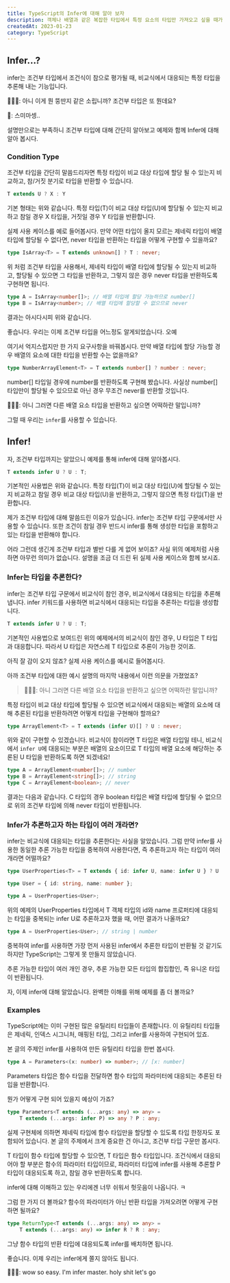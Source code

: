 ```yaml
---
title: TypeScript의 Infer에 대해 알아 보자
description: 객체나 배열과 같은 복잡한 타입에서 특정 요소의 타입만 가져오고 싶을 때가 있지 않으신가요? 이번 글에서는 TypeScript의 기능 중 Infer에 대해 알아보려 합니다.
createdAt: 2023-01-23
category: TypeScript
---
```


## Infer...?

infer는 조건부 타입에서 조건식이 참으로 평가될 때, 비교식에서 대응되는 특정 타입을 추론해 내는 기능입니다.

🤷🏻‍♂️: 아니 이게 뭔 뚱딴지 같은 소립니까? 조건부 타입은 또 뭔데요?

👤: 스미마셍..

설명만으로는 부족하니 조건부 타입에 대해 간단히 알아보고 예제와 함께 Infer에 대해 알아 봅시다.

### Condition Type

조건부 타입을 간단히 말씀드리자면 특정 타입이 비교 대상 타입에 할당 될 수 있는지 비교하고, 참/거짓 분기로 타입을 반환할 수 있습니다.

```ts
T extends U ? X : Y
```

기본 형태는 위와 같습니다. 특정 타입(T)이 비교 대상 타입(U)에 할당될 수 있는지 비교하고 참일 경우 X 타입을, 거짓일 경우 Y 타입을 반환합니다.

실제 사용 케이스를 예로 들어봅시다. 만약 어떤 타입이 올지 모르는 제네릭 타입이 배열 타입에 할당될 수 없다면, never 타입을 반환하는 타입을 어떻게 구현할 수 있을까요?

```ts
type IsArray<T> = T extends unknown[] ? T : never;
```

위 처럼 조건부 타입을 사용해서, 제네릭 타입이 배열 타입에 할당될 수 있는지 비교하고, 할당될 수 있으면 그 타입을 반환하고, 그렇지 않은 경우 never 타입을 반환하도록 구현하면 됩니다.

```ts
type A = IsArray<number[]>; // 배열 타입에 할당 가능하므로 number[]
type B = IsArray<number>; // 배열 타입에 할당할 수 없으므로 never
```

결과는 아시다시피 위와 같습니다.

좋습니다. 우리는 이제 조건부 타입을 어느정도 알게되었습니다. 오예

여기서 억지스럽지만 한 가지 요구사항을 바꿔봅시다. 만약 배열 타입에 할당 가능할 경우 배열의 요소에 대한 타입을 반환할 수는 없을까요?

```ts
type NumberArrayElement<T> = T extends number[] ? number : never;
```

number[] 타입일 경우에 number를 반환하도록 구현해 봤습니다. 사실상 number[] 타입만이 할당될 수 있으므로 아닌 경우 무조건 never를 반환할 것입니다.

🤷🏻‍♂️: 아니 그러면 다른 배열 요소 타입을 반환하고 싶으면 어떡하란 말입니까?

그럴 때 우리는 `infer`를 사용할 수 있습니다.

## Infer!

자, 조건부 타입까지는 알았으니 예제를 통해 infer에 대해 알아봅시다.

```ts
T extends infer U ? U : T;
```

기본적인 사용법은 위와 같습니다. 특정 타입(T)이 비교 대상 타입(U)에 할당될 수 있는지 비교하고 참일 경우 비교 대상 타입(U)을 반환하고, 그렇지 않으면 특정 타입(T)을 반환합니다.

제가 조건부 타입에 대해 말씀드린 이유가 있습니다. infer는 조건부 타입 구문에서만 사용할 수 있습니다. 또한 조건이 참일 경우 반드시 infer를 통해 생성한 타입을 포함하고 있는 타입을 반환해야 합니다.

어라 그런데 생긴게 조건부 타입과 별반 다를 게 없어 보이죠? 사실 위의 예제처럼 사용하면 아무런 의미가 없습니다. 설명을 조금 더 드린 뒤 실제 사용 케이스와 함께 보시죠.

### Infer는 타입을 추론한다?

infer는 조건부 타입 구문에서 비교식이 참인 경우, 비교식에서 대응되는 타입을 추론해냅니다. infer 키워드를 사용하면 비교식에서 대응되는 타입을 추론하는 타입을 생성합니다.

```ts
T extends infer U ? U : T;
```

기본적인 사용법으로 보여드린 위의 예제에서의 비교식이 참인 경우, U 타입은 T 타입과 대응합니다. 따라서 U 타입은 자연스레 T 타입으로 추론이 가능한 것이죠.

아직 잘 감이 오지 않죠? 실제 사용 케이스를 예시로 들어봅시다.

아까 조건부 타입에 대한 예시 설명의 마지막 내용에서 이런 의문을 가졌었죠?

> 🤷🏻‍♂️: 아니 그러면 다른 배열 요소 타입을 반환하고 싶으면 어떡하란 말입니까?

특정 타입이 비교 대상 타입에 할당될 수 있으면 비교식에서 대응되는 배열의 요소에 대해 추론된 타입을 반환하려면 어떻게 타입을 구현해야 할까요?

```ts
type ArrayElement<T> = T extends (infer U)[] ? U : never;
```

위와 같이 구현할 수 있겠습니다. 비교식이 참이라면 T 타입은 배열 타입일 테니, 비교식에서 `infer U`에 대응되는 부분은 배열의 요소이므로 T 타입의 배열 요소에 해당하는 추론된 U 타입을 반환하도록 하면 되겠네요!

```ts
type A = ArrayElement<number[]>; // number
type B = ArrayElement<string[]>; // string
type C = ArrayElement<boolean>; // never
```

결과는 다음과 같습니다. C 타입의 경우 boolean 타입은 배열 타입에 할당될 수 없으므로 위의 조건부 타입에 의해 never 타입이 반환됩니다.

### Infer가 추론하고자 하는 타입이 여러 개라면?

infer는 비교식에 대응되는 타입을 추론한다는 사실을 알았습니다. 그럼 만약 infer를 사용한 동일한 추론 가능한 타입을 중복하여 사용한다면, 즉 추론하고자 하는 타입이 여러 개라면 어떨까요?

```ts
type UserProperties<T> = T extends { id: infer U, name: infer U } ? U : never;
```

```ts
type User = { id: string, name: number };

type A = UserProperties<User>;
```

위의 예제의 UserProperties 타입에서 T 객체 타입의 id와 name 프로퍼티에 대응되는 타입을 중복되는 infer U로 추론하고자 했을 때, 어떤 결과가 나올까요?

```ts
type A = UserProperties<User>; // string | number
```

중복하여 infer를 사용하면 가장 먼저 사용된 infer에서 추론한 타입이 반환될 것 같기도 하지만 TypeScript는 그렇게 못 만들지 않았습니다.

추론 가능한 타입이 여러 개인 경우, 추론 가능한 모든 타입의 합집합인, 즉 유니온 타입이 반환됩니다.

자, 이제 infer에 대해 알았습니다. 완벽한 이해를 위해 예제를 좀 더 볼까요?

### Examples

TypeScript에는 이미 구현된 많은 유틸리티 타입들이 존재합니다. 이 유틸리티 타입들은 제네릭, 인덱스 시그니처, 매핑된 타입, 그리고 infer를 사용하여 구현되어 있죠.

본 글의 주제인 infer를 사용하여 만든 유틸리티 타입을 한번 봅시다.

```ts
type A = Parameters<(x: number) => number>; // [x: number]
```

Parameters 타입은 함수 타입을 전달하면 함수 타입의 파라미터에 대응되는 추론된 타입을 반환합니다.

뭔가 어떻게 구현 되어 있을지 예상이 가죠?

```ts
type Parameters<T extends (...args: any) => any> =
    T extends (...args: infer P) => any ? P : any;
```

실제 구현체에 의하면 제네릭 타입에 함수 타입만을 할당할 수 있도록 타입 한정자도 포함되어 있습니다. 본 글의 주제에서 크게 중요한 건 아니고, 조건부 타입 구문만 봅시다.

T 타입이 함수 타입에 할당할 수 있으면, T 타입은 함수 타입입니다. 조건식에서 대응되어야 할 부분은 함수의 파라미터 타입이므로, 파라미터 타입에 infer를 사용해 추론할 P 타입이 대응되도록 하고, 참일 경우 반환하도록 합니다.

infer에 대해 이해하고 있는 우리에겐 너무 쉬워서 헛웃음이 나옵니다. ㅋ

그럼 한 가지 더 볼까요? 함수의 파라미터가 아닌 반환 타입을 가져오려면 어떻게 구현하면 될까요?

```ts
type ReturnType<T extends (...args: any) => any> =
    T extends (...args: any) => infer R ? R : any;
```

그냥 함수 타입의 반환 타입에 대응되도록 infer를 배치하면 됩니다.

좋습니다. 이제 우리는 infer에게 쫄지 않아도 됩니다.

💁🏼‍♂️: wow so easy. I'm infer master. holy shit let's go
